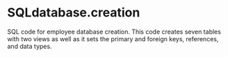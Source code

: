 # SQLdatabase.creation
SQL code for employee database creation.
This code creates seven tables with two views as well as it sets the primary and foreign keys, references, and data types.









